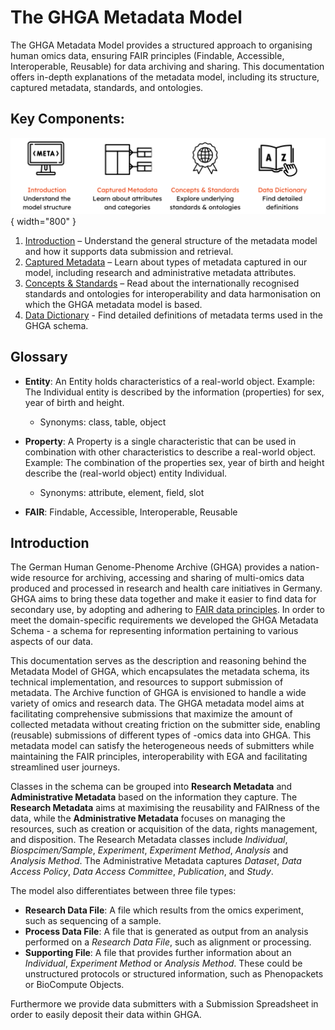 # The GHGA Metadata Model

The GHGA Metadata Model provides a structured approach to organising human omics data, ensuring FAIR principles (Findable, Accessible, Interoperable, Reusable) for data archiving and sharing. This documentation offers in-depth explanations of the metadata model, including its structure, captured metadata, standards, and ontologies.

## Key Components: 

  ![MetMod](../../assets/img/Metadata_Model_Overview.png){ width="800" }

1. [Introduction](https://docs.ghga.de/metadata/overview/#introduction) – Understand the general structure of the metadata model and how it supports data submission and retrieval.
2. [Captured Metadata](https://docs.ghga.de/metadata/entities/) – Learn about types of metadata captured in our model, including research and administrative metadata attributes.
3. [Concepts & Standards](https://docs.ghga.de/metadata/standards/) – Read about the internationally recognised standards and ontologies for interoperability and data harmonisation on which the GHGA metadata model is based.
4. [Data Dictionary](https://docs.ghga.de/metadata/data_dictionary/ad_overview/) - Find detailed definitions of metadata terms used in the GHGA schema.

## Glossary

- **Entity**: An Entity holds characteristics of a real-world object. Example: The Individual entity is described by the information (properties) for sex, year of birth and height.

    - Synonyms: class, table, object

- **Property**: A Property is a single characteristic that can be used in combination with other characteristics to describe a real-world object. Example: The combination of the properties sex, year of birth and height describe the (real-world object) entity Individual.

    - Synonyms: attribute, element, field, slot

- **FAIR**: Findable, Accessible, Interoperable, Reusable

## Introduction
The German Human Genome-Phenome Archive (GHGA) provides a nation-wide resource for archiving, accessing and sharing of multi-omics data produced and processed in research and health care initiatives in Germany. GHGA aims to bring these data together and make it easier to find data for secondary use, by adopting and adhering to [FAIR data principles](https://doi.org/10.1038/sdata.2016.18). In order to meet the domain-specific requirements we developed the GHGA Metadata Schema - a schema for representing information pertaining to various aspects of our data.

This documentation serves as the description and reasoning behind the Metadata Model of GHGA, which encapsulates the metadata schema, its technical implementation, and resources to support submission of metadata. The Archive function of GHGA is envisioned to handle a wide variety of omics and research data. The GHGA metadata model aims at facilitating  comprehensive submissions that maximize the amount of collected metadata without creating friction on the submitter side, enabling (reusable) submissions of different types of -omics data into GHGA. This metadata model can satisfy the heterogeneous needs of submitters while maintaining the FAIR principles, interoperability with EGA and facilitating streamlined user journeys.

Classes in the schema can be grouped into **Research Metadata** and **Administrative Metadata** based on the information they capture. The **Research Metadata** aims at maximising the reusability and FAIRness of the data, while the **Administrative Metadata** focuses on managing the resources, such as creation or acquisition of the data, rights management, and disposition. The Research Metadata classes include *Individual*, *Biospcimen/Sample*, *Experiment*, *Experiment Method*, *Analysis* and *Analysis Method*. The Administrative Metadata captures *Dataset*, *Data Access Policy*, *Data Access Committee*, *Publication*, and *Study*.  

The model also differentiates between three file types:

- **Research Data File**: A file which results from the omics experiment, such as sequencing of a sample.
- **Process Data File**: A file that is generated as output from an analysis performed on a *Research Data File*, such as alignment or processing.
- **Supporting File**: A file that provides further information about an *Individual*, *Experiment Method* or *Analysis Method*. These could be unstructured protocols or structured information, such as Phenopackets or BioCompute Objects.

Furthermore we provide data submitters with a Submission Spreadsheet in order to easily deposit their data within GHGA.